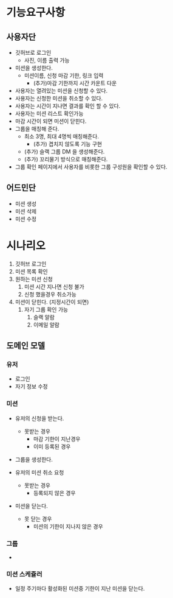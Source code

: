 # 기능요구사항

## 사용자단

- 깃허브로 로그인
  - 사진, 이름 출력 가능
- 미션을 생성한다.
  - 미션이름, 신청 마감 기한, 링크 입력
    - (추가)마감 기한까지 시간 카운트 다운
- 사용자는 열려있는 미션을 신청할 수 있다.
- 사용자는 신청한 미션을 취소할 수 있다.
- 사용자는 시간이 지나면 결과를 확인 할 수 있다.
- 사용자는 미션 리스트 확인가능
- 마감 시간이 되면 미션이 닫힌다.
- 그룹을 매칭해 준다.
  - 최소 3명, 최대 4명씩 매칭해준다.
    - (추가) 겹치지 않도록 기능 구현
  - (추가) 슬랙 그룹 DM 을 생성해준다.
  - (추가) 꼬리물기 방식으로 매칭해준다.
- 그룹 확인 페이지에서 사용자를 비롯한 그룹 구성원을 확인할 수 있다.

## 어드민단

- 미션 생성
- 미션 삭제
- 미션 수정

# 시나리오

1. 깃허브 로그인
2. 미션 목록 확인
3. 원하는 미션 신청
   1. 미션 시간 지나면 신청 불가
   2. 신청 했을경우 취소가능
4. 미션이 닫힌다. (지정시간이 되면)
   1. 자기 그룹 확인 가능 
      1. 슬랙 알람
      2. 이메일 알람

## 도메인 모델

### 유저

- 로그인
- 자기 정보 수정

### 미션

- 유저의 신청을 받는다.
  - 못받는 경우
    - 마감 기한이 지난경우
    - 이미 등록된 경우
- 그룹을 생성한다.
- 유저의 미션 취소 요청
  - 못받는 경우
    - 등록되지 않은 경우

- 미션을 닫는다.
  - 못 닫는 경우
    - 미션의 기한이 지나지 않은 경우

### 

### 그룹

- 

### 미션 스케쥴러

- 일정 주기마다 활성화된 미션중 기한이 지난 미션을 닫는다.

